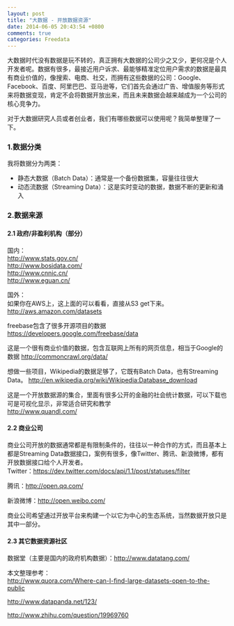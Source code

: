 ```yaml
---
layout: post
title: "大数据 - 开放数据资源"
date: 2014-06-05 20:43:54 +0800
comments: true
categories: Freedata
---
```

大数据时代没有数据是玩不转的，真正拥有大数据的公司少之又少，更何况是个人开发者呢。数据有很多，最接近用户诉求、最能够精准定位用户需求的数据是最具有商业价值的，像搜索、电商、社交，而拥有这些数据的公司：Google、Facebook、百度、阿里巴巴、亚马逊等，它们首先会通过广告、增值服务等形式来将数据变现，肯定不会将数据开放出来，而且未来数据会越来越成为一个公司的核心竞争力。

对于大数据研究人员或者创业者，我们有哪些数据可以使用呢？我简单整理了一下。

### 1.数据分类 ###

我将数据分为两类：

- 静态大数据（Batch Data）：通常是一个备份数据集，容量往往很大
- 动态流数据（Streaming Data）：这是实时变动的数据，数据不断的更新和涌入
<!--more-->
### 2.数据来源 ###
#### 2.1 政府/非盈利机构（部分） ####
国内：  
http://www.stats.gov.cn/  
http://www.bosidata.com/  
http://www.cnnic.cn/  
http://www.eguan.cn/  


国外：  
如果你在AWS上，这上面的可以看看，直接从S3 get下来。  
http://aws.amazon.com/datasets  
 
freebase包含了很多开源项目的数据  
https://developers.google.com/freebase/data  

这是一个很有商业价值的数据，包含互联网上所有的网页信息，相当于Google的数据
http://commoncrawl.org/data/

想做一些项目，Wikipedia的数据足够了，它既有Batch Data，也有Streaming Data。
http://en.wikipedia.org/wiki/Wikipedia:Database_download  

这是一个开放数据源的集合，里面有很多公开的金融的社会统计数据，可以下载也可是可视化显示，非常适合研究和教学  
http://www.quandl.com/

#### 2.2 商业公司 ####

商业公司开放的数据通常都是有限制条件的，往往以一种合作的方式，而且基本上都是Streaming Data数据接口，案例有很多，像Twitter、腾讯、新浪微博，都有开放数据接口给个人开发者。  
Twitter：https://dev.twitter.com/docs/api/1.1/post/statuses/filter    

腾讯：http://open.qq.com/  

新浪微博：http://open.weibo.com/  

商业公司希望通过开放平台来构建一个以它为中心的生态系统，当然数据开放只是其中一部分。

#### 2.3 其它数据资源社区 ####
数据堂（主要是国内的政府机构数据）：http://www.datatang.com/


本文整理参考：    
http://www.quora.com/Where-can-I-find-large-datasets-open-to-the-public  

http://www.datapanda.net/123/  

http://www.zhihu.com/question/19969760  

